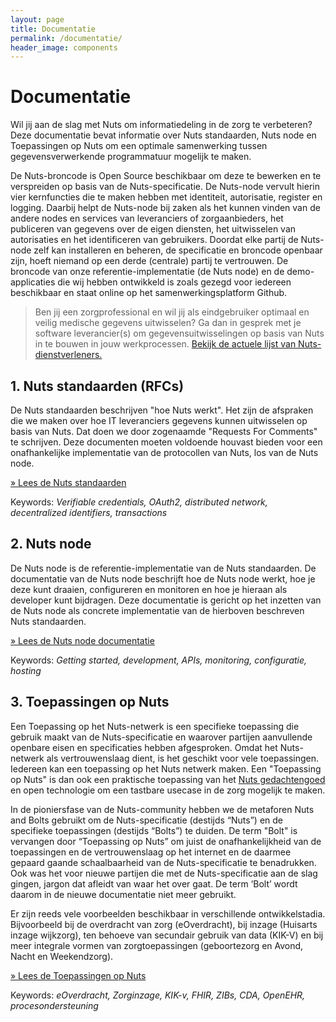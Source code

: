 ```yaml
---
layout: page
title: Documentatie
permalink: /documentatie/
header_image: components
---
```


# Documentatie

Wil jij aan de slag met Nuts om informatiedeling in de zorg te verbeteren? Deze documentatie bevat informatie over Nuts standaarden, Nuts node en Toepassingen op Nuts om een optimale samenwerking tussen gegevensverwerkende programmatuur mogelijk te maken. 

De Nuts-broncode is Open Source beschikbaar om deze te bewerken en te verspreiden op basis van de Nuts-specificatie. De Nuts-node vervult hierin vier kernfuncties die te maken hebben met identiteit, autorisatie, register en logging. Daarbij helpt de Nuts-node bij zaken als het kunnen vinden van de andere nodes en services van leveranciers of zorgaanbieders, het publiceren van gegevens over de eigen diensten, het uitwisselen van autorisaties en het identificeren van gebruikers. Doordat elke partij de Nuts-node zelf kan installeren en beheren, de specificatie en broncode openbaar zijn, hoeft niemand op een derde (centrale) partij te vertrouwen. De broncode van onze referentie-implementatie (de Nuts node) en de demo-applicaties die wij hebben ontwikkeld is zoals gezegd voor iedereen beschikbaar en staat online op het samenwerkingsplatform Github.
<br>
>Ben jij een zorgprofessional en wil jij als eindgebruiker optimaal en veilig medische gegevens uitwisselen? Ga dan in gesprek met je software leverancier(s) om gegevensuitwisselingen op basis van Nuts in te bouwen in jouw werkprocessen. [Bekijk de actuele lijst van Nuts-dienstverleners.](https://www.nuts.nl/deelnemers-netwerk)
&nbsp; 

## 1. Nuts standaarden (RFCs)

De Nuts standaarden beschrijven "hoe Nuts werkt". Het zijn de afspraken die we
maken over hoe IT leveranciers gegevens kunnen uitwisselen op basis van Nuts.
Dat doen we door zogenaamde "Requests For Comments" te schrijven. Deze
documenten moeten voldoende houvast bieden voor een onafhankelijke implementatie
van de protocollen van Nuts, los van de Nuts node.

[&raquo; Lees de Nuts standaarden](https://nuts-foundation.gitbook.io/)

Keywords: _Verifiable credentials, OAuth2, distributed network, decentralized
identifiers, transactions_

## 2. Nuts node

De Nuts node is de referentie-implementatie van de Nuts standaarden. De
documentatie van de Nuts node beschrijft hoe de Nuts node werkt, hoe je deze
kunt draaien, configureren en monitoren en hoe je hieraan als developer kunt
bijdragen. Deze documentatie is gericht op het inzetten van de Nuts node als
concrete implementatie van de hierboven beschreven Nuts standaarden.

[&raquo; Lees de Nuts node documentatie](https://nuts-node.readthedocs.io/)

Keywords: _Getting started, development, APIs, monitoring, configuratie,
hosting_

## 3. Toepassingen op Nuts

Een Toepassing op het Nuts-netwerk is een specifieke toepassing die gebruik maakt van de Nuts-specificatie en waarover partijen aanvullende openbare eisen en specificaties hebben afgesproken. Omdat het Nuts-netwerk als vertrouwenslaag dient, is het geschikt voor vele toepassingen. Iedereen kan een toepassing op het Nuts netwerk maken. Een "Toepassing op Nuts" is dan ook een praktische toepassing van het [Nuts gedachtengoed](/manifest) en open technologie om een tastbare usecase in de zorg mogelijk te maken.

In de pioniersfase van de Nuts-community hebben we de metaforen Nuts and Bolts gebruikt om de Nuts-specificatie (destijds “Nuts”) en de specifieke toepassingen (destijds “Bolts”) te duiden. De term "Bolt" is vervangen door “Toepassing op Nuts” om juist de onafhankelijkheid van de toepassingen en de vertrouwenslaag op het internet en de daarmee gepaard gaande schaalbaarheid van de Nuts-specificatie te benadrukken. Ook was het voor nieuwe partijen die met de Nuts-specificatie aan de slag gingen, jargon dat afleidt van waar het over gaat. De term ‘Bolt’ wordt daarom in de nieuwe documentatie niet meer gebruikt. 

Er zijn reeds vele voorbeelden beschikbaar in verschillende ontwikkelstadia. Bijvoorbeeld bij de overdracht van zorg (eOverdracht), bij inzage (Huisarts inzage wijkzorg), ten behoeve van secundair gebruik van data (KIK-V) en bij meer integrale vormen van zorgtoepassingen (geboortezorg en Avond, Nacht en Weekendzorg). 

[&raquo; Lees de Toepassingen op Nuts](https://nuts-foundation.gitbook.io/bolts/)






Keywords: _eOverdracht, Zorginzage, KIK-v, FHIR, ZIBs, CDA, OpenEHR,
procesondersteuning_
